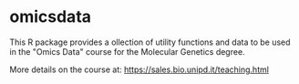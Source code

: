 # omicsdata

This R package provides a ollection of utility functions and data to be used in
the "Omics Data" course for the Molecular Genetics degree.

More details on the course at: https://sales.bio.unipd.it/teaching.html
